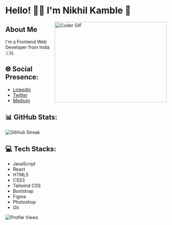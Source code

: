 # Hello! 👋🏼 I'm Nikhil Kamble 🚀

<img align="right" alt="Coder GIF" height="250" width="350" src="https://camo.githubusercontent.com/cae12fddd9d6982901d82580bdf321d81fb299141098ca1c2d4891870827bf17/68747470733a2f2f6d69726f2e6d656469756d2e636f6d2f6d61782f313336302f302a37513379765349765f7430696f4a2d5a2e676966" />


## About Me
I'm a Frontend Web Developer from India 🇮🇳.

## 🌐 Social Presence:
- [LinkedIn](https://linkedin.com/in/nikhilkamble-)
- [Twitter](https://twitter.com/nikhil_7378)
- [Medium](https://medium.com/@kamblenikhil7378)

## 📊 GitHub Stats:
![GitHub Streak](https://github-readme-streak-stats.herokuapp.com/?user=nikhilkamble02&theme=highcontrast)

## 💻 Tech Stacks:
- JavaScript
- React
- HTML5
- CSS3
- Tailwind CSS
- Bootstrap
- Figma
- Photoshop
- Git


![Profile Views](https://komarev.com/ghpvc/?username=nikhilkamble02&label=Profile%20views&color=0e75b6&style=flat)
